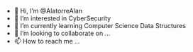 - 👋 Hi, I’m @AlatorreAlan
- 👀 I’m interested in CyberSecurity
- 🌱 I’m currently learning Computer Science Data Structures
- 💞️ I’m looking to collaborate on ...
- 📫 How to reach me ...

<!---
AlatorreAlan/AlatorreAlan is a ✨ special ✨ repository because its `README.md` (this file) appears on your GitHub profile.
You can click the Preview link to take a look at your changes.
--->
